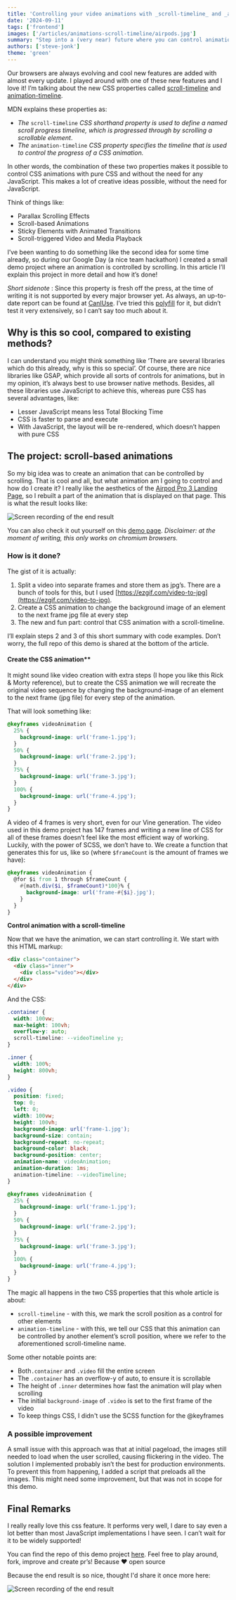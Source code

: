 ```yaml
---
title: 'Controlling your video animations with _scroll-timeline_ and _animation-timeline_'
date: '2024-09-11'
tags: ['frontend']
images: ['/articles/animations-scroll-timeline/airpods.jpg']
summary: "Step into a (very near) future where you can control animations with pure CSS and without the need for any JavaScript? In this article, I'll show you how to control your animations with the new CSS properties scroll-timeline and animation-timeline."
authors: ['steve-jonk']
theme: 'green'
---
```


Our browsers are always evolving and cool new features are added with almost every update. I played around with one of these new features and I love it! I’m talking about the new CSS properties called [scroll-timeline](https://developer.mozilla.org/en-US/docs/Web/CSS/scroll-timeline) and [animation-timeline](https://developer.mozilla.org/en-US/docs/Web/CSS/animation-timeline).

MDN explains these properties as:

- _The_ `scroll-timeline` _CSS shorthand property is used to define a named scroll progress timeline, which is progressed through by scrolling a scrollable element_.
- _The_ `animation-timeline` _CSS property specifies the timeline that is used to control the progress of a CSS animation._

In other words, the combination of these two properties makes it possible to control CSS animations with pure CSS and without the need for any JavaScript. This makes a lot of creative ideas possible, without the need for JavaScript.

Think of things like:

- Parallax Scrolling Effects
- Scroll-based Animations
- Sticky Elements with Animated Transitions
- Scroll-triggered Video and Media Playback

I’ve been wanting to do something like the second idea for some time already, so during our Google Day (a nice team hackathon) I created a small demo project where an animation is controlled by scrolling. In this article I’ll explain this project in more detail and how it’s done!

_Short sidenote_ : Since this property is fresh off the press, at the time of writing it is not supported by every major browser yet. As always, an up-to-date report can be found at [CanIUse](https://caniuse.com/mdn-css_properties_scroll-timeline). I’ve tried this [polyfill](https://github.com/flackr/scroll-timeline) for it, but didn’t test it very extensively, so I can’t say too much about it.

## Why is this so cool, compared to existing methods?

I can understand you might think something like ‘There are several libraries which do this already, why is this so special’. Of course, there are nice libraries like GSAP, which provide all sorts of controls for animations, but in my opinion, it’s always best to use browser native methods. Besides, all these libraries use JavaScript to achieve this, whereas pure CSS has several advantages, like:

- Lesser JavaScript means less Total Blocking Time
- CSS is faster to parse and execute
- With JavaScript, the layout will be re-rendered, which doesn’t happen with pure CSS

## The project: scroll-based animations

So my big idea was to create an animation that can be controlled by scrolling. That is cool and all, but what animation am I going to control and how do I create it? I really like the aesthetics of the [Airpod Pro 3 Landing Page](https://www.apple.com/airpods-3rd-generation/), so I rebuilt a part of the animation that is displayed on that page. This is what the result looks like:

<div style={{display: 'flex', justifyContent: 'center'}}>
<img src='/articles/animations-scroll-timeline/result.gif' alt='Screen recording of the end result'  />
</div>

You can also check it out yourself on this [demo page](https://scroll.stevejonk.com/).
_Disclaimer: at the moment of writing, this only works on chromium browsers._

### How is it done?

The gist of it is actually:

1. Split a video into separate frames and store them as jpg’s. There are a bunch of tools for this, but I used [https://ezgif.com/video-to-jpg](https://ezgif.com/video-to-jpg).
2. Create a CSS animation to change the background image of an element to the next frame jpg file at every step
3. The new and fun part: control that CSS animation with a scroll-timeline.

I’ll explain steps 2 and 3 of this short summary with code examples. Don’t worry, the full repo of this demo is shared at the bottom of the article.

#### Create the CSS animation\*\*

It might sound like video creation with extra steps (I hope you like this Rick & Morty reference), but to create the CSS animation we will recreate the original video sequence by changing the background-image of an element to the next frame (jpg file) for every step of the animation.

That will look something like:

```css
@keyframes videoAnimation {
  25% {
    background-image: url('frame-1.jpg');
  }
  50% {
    background-image: url('frame-2.jpg');
  }
  75% {
    background-image: url('frame-3.jpg');
  }
  100% {
    background-image: url('frame-4.jpg');
  }
}
```

A video of 4 frames is very short, even for our Vine generation. The video used in this demo project has 147 frames and writing a new line of CSS for all of these frames doesn’t feel like the most efficient way of working. Luckily, with the power of SCSS, we don’t have to. We create a function that generates this for us, like so (where `$frameCount` is the amount of frames we have):

```scss
@keyframes videoAnimation {
  @for $i from 1 through $frameCount {
    #{math.div($i, $frameCount)*100}% {
      background-image: url('frame-#{$i}.jpg');
    }
  }
}
```

**Control animation with a scroll-timeline**

Now that we have the animation, we can start controlling it. We start with this HTML markup:

```html
<div class="container">
  <div class="inner">
    <div class="video"></div>
  </div>
</div>
```

And the CSS:

```css {5,26}
.container {
  width: 100vw;
  max-height: 100vh;
  overflow-y: auto;
  scroll-timeline: --videoTimeline y;
}

.inner {
  width: 100%;
  height: 800vh;
}

.video {
  position: fixed;
  top: 0;
  left: 0;
  width: 100vw;
  height: 100vh;
  background-image: url('frame-1.jpg');
  background-size: contain;
  background-repeat: no-repeat;
  background-color: black;
  background-position: center;
  animation-name: videoAnimation;
  animation-duration: 1ms;
  animation-timeline: --videoTimeline;
}

@keyframes videoAnimation {
  25% {
    background-image: url('frame-1.jpg');
  }
  50% {
    background-image: url('frame-2.jpg');
  }
  75% {
    background-image: url('frame-3.jpg');
  }
  100% {
    background-image: url('frame-4.jpg');
  }
}
```

The magic all happens in the two CSS properties that this whole article is about:

- `scroll-timeline` - with this, we mark the scroll position as a control for other elements
- `animation-timeline` - with this, we tell our CSS that this animation can be controlled by another element’s scroll position, where we refer to the aforementioned scroll-timeline name.

Some other notable points are:

- Both`.container` and `.video` fill the entire screen
- The `.container` has an overflow-y of auto, to ensure it is scrollable
- The height of `.inner` determines how fast the animation will play when scrolling
- The initial `background-image` of `.video` is set to the first frame of the video
- To keep things CSS, I didn't use the SCSS function for the @keyframes

### A possible improvement

A small issue with this approach was that at initial pageload, the images still needed to load when the user scrolled, causing flickering in the video. The solution I implemented probably isn’t the best for production environments. To prevent this from happening, I added a script that preloads all the images. This might need some improvement, but that was not in scope for this demo.

## Final Remarks

I really really love this css feature. It performs very well, I dare to say even a lot better than most JavaScript implementations I have seen. I can’t wait for it to be widely supported!

You can find the repo of this demo project [here](https://github.com/SteveJonk/scroll-timeline-try).
Feel free to play around, fork, improve and create pr’s! Because ❤️ open source

Because the end result is so nice, thought I'd share it once more here:

<div style={{display: 'flex', justifyContent: 'center'}}>
<img src='/articles/animations-scroll-timeline/result.gif' alt='Screen recording of the end result'  />
</div>
